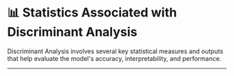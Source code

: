 # 📊 Statistics Associated with Discriminant Analysis

Discriminant Analysis involves several key statistical measures and outputs that help evaluate the model's accuracy, interpretability, and performance.

---
